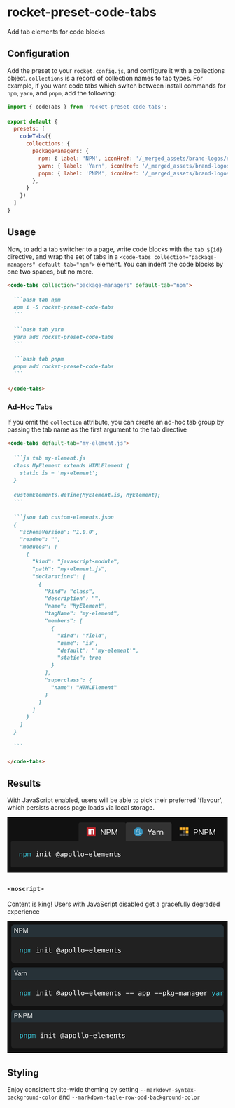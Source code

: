 # rocket-preset-code-tabs

Add tab elements for code blocks

## Configuration

Add the preset to your `rocket.config.js`, and configure it with a collections object. `collections` is a record of collection names to tab types. For example, if you want code tabs which switch between install commands for `npm`, `yarn`, and `pnpm`, add the following:

```js
import { codeTabs } from 'rocket-preset-code-tabs';

export default {
  presets: [
    codeTabs({
      collections: {
        packageManagers: {
          npm: { label: 'NPM', iconHref: '/_merged_assets/brand-logos/npm.svg' },
          yarn: { label: 'Yarn', iconHref: '/_merged_assets/brand-logos/yarn.svg' },
          pnpm: { label: 'PNPM', iconHref: '/_merged_assets/brand-logos/pnpm.svg' },
        },
      }
    })
  ]
}
```

## Usage

Now, to add a tab switcher to a page, write code blocks with the `tab ${id}` directive, and wrap the set of tabs in a `<code-tabs collection="package-managers" default-tab="npm">` element. You can indent the code blocks by one two spaces, but no more.

~~~markdown
<code-tabs collection="package-managers" default-tab="npm">

  ```bash tab npm
  npm i -S rocket-preset-code-tabs
  ```

  ```bash tab yarn
  yarn add rocket-preset-code-tabs
  ```

  ```bash tab pnpm
  pnpm add rocket-preset-code-tabs
  ```

</code-tabs>
~~~

### Ad-Hoc Tabs

If you omit the `collection` attribute, you can create an ad-hoc tab group by passing the tab name as the first argument to the tab directive

~~~markdown
<code-tabs default-tab="my-element.js">

  ```js tab my-element.js
  class MyElement extends HTMLElement {
    static is = 'my-element';
  }

  customElements.define(MyElement.is, MyElement);
  ```

  ```json tab custom-elements.json
  {
    "schemaVersion": "1.0.0",
    "readme": "",
    "modules": [
      {
        "kind": "javascript-module",
        "path": "my-element.js",
        "declarations": [
          {
            "kind": "class",
            "description": "",
            "name": "MyElement",
            "tagName": "my-element",
            "members": [
              {
                "kind": "field",
                "name": "is",
                "default": "'my-element'",
                "static": true
              }
            ],
            "superclass": {
              "name": "HTMLElement"
            }
          }
        ]
      }
    ]
  }

  ```

</code-tabs>
~~~
## Results

With JavaScript enabled, users will be able to pick their preferred 'flavour', which persists across page loads via local storage.

![Example showing interactive tab picker for "package-managers"](https://raw.githubusercontent.com/bennypowers/rocket-presets/main/presets/rocket-preset-code-tabs/example-js.png)

### `<noscript>`

Content is king! Users with JavaScript disabled get a gracefully degraded experience

![Example showing noninteractive listing of all tabs for "package-managers"](https://raw.githubusercontent.com/bennypowers/rocket-presets/main/presets/rocket-preset-code-tabs/example-noscript.png)

## Styling

Enjoy consistent site-wide theming by setting `--markdown-syntax-background-color` and `--markdown-table-row-odd-background-color`

